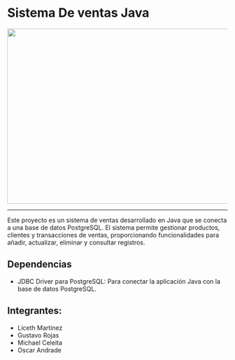 # Sistema De ventas Java
<img src="https://media.giphy.com/media/v1.Y2lkPTc5MGI3NjExN3lvZHV1bW16bGdkb3l2eWFxdXFiazZiazVxcXFnMHFwa3UzNWp6cSZlcD12MV9pbnRlcm5hbF9naWZfYnlfaWQmY3Q9Zw/ckr4W2ppxPBeIF8dx4/giphy.gif" width="1000" height="400">

 ---
 
 
Este proyecto es un sistema de ventas desarrollado en Java que se conecta a una base de datos PostgreSQL. El sistema permite gestionar productos, clientes y transacciones de ventas, proporcionando funcionalidades para añadir, actualizar, eliminar y consultar registros.

 ## Dependencias
 
  * JDBC Driver para PostgreSQL: Para conectar la aplicación Java con la base de datos PostgreSQL.
 
 ## Integrantes:
  
  * Liceth Martinez
  * Gustavo Rojas 
  * Michael Celeita
  * Oscar Andrade
